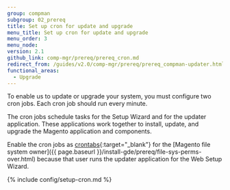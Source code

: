 ```yaml
---
group: compman
subgroup: 02_prereq
title: Set up cron for update and upgrade
menu_title: Set up cron for update and upgrade
menu_order: 3
menu_node:
version: 2.1
github_link: comp-mgr/prereq/prereq_cron.md
redirect_from: /guides/v2.0/comp-mgr/prereq/prereq_compman-updater.html
functional_areas:
  - Upgrade
---
```


To enable us to update or upgrade your system, you must configure two cron jobs. Each cron job should run every minute.

The cron jobs schedule tasks for the Setup Wizard and for the updater application. These applications work together to install, update, and upgrade the Magento application and components.

Enable the cron jobs as [crontabs](http://ss64.com/bash/crontab.html){:target="_blank"} for the [Magento file system owner]({{ page.baseurl }}/install-gde/prereq/file-sys-perms-over.html) because that user runs the updater application for the Web Setup Wizard. 

{% include config/setup-cron.md %}

